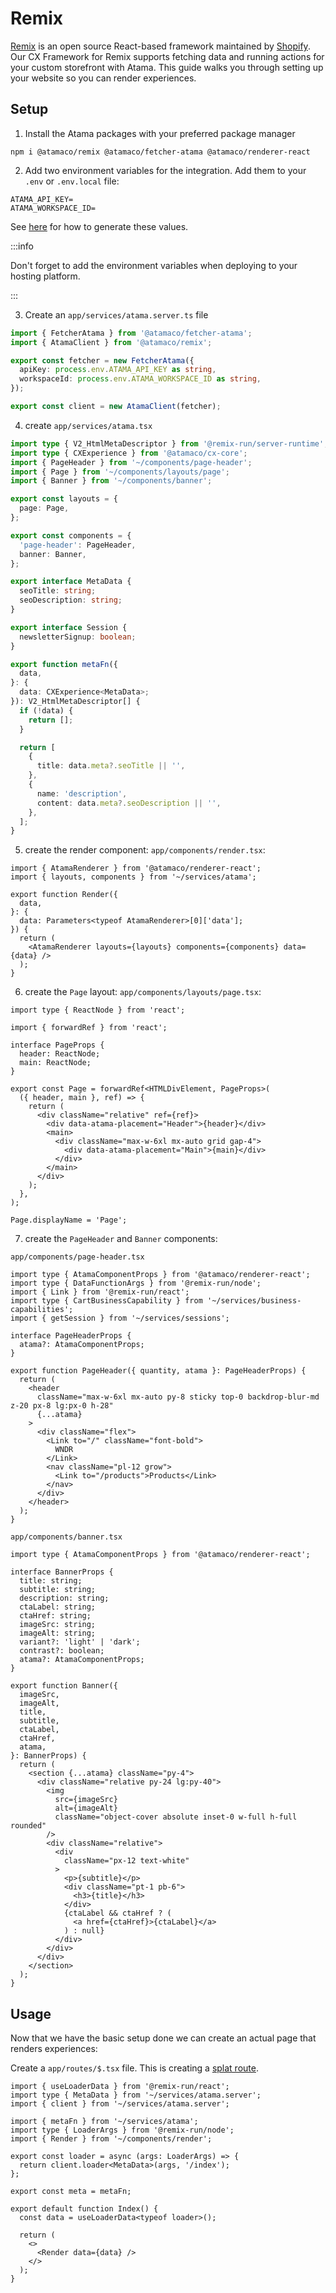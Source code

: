 # Remix

[Remix](https://remix.run) is an open source React-based framework maintained by [Shopify](https://shopify.com/). Our CX Framework for Remix supports fetching data and running actions for your custom storefront with Atama. This guide walks you through setting up your website so you can render experiences.

## Setup

1. Install the Atama packages with your preferred package manager

```
npm i @atamaco/remix @atamaco/fetcher-atama @atamaco/renderer-react
```

2. Add two environment variables for the integration. Add them to your `.env` or `.env.local` file:

```
ATAMA_API_KEY=
ATAMA_WORKSPACE_ID=
```

See [here](../cx-framework/delivery-api.md#authentication) for how to generate these values.

:::info

Don't forget to add the environment variables when deploying to your hosting platform.

:::

3. Create an `app/services/atama.server.ts` file

```ts
import { FetcherAtama } from '@atamaco/fetcher-atama';
import { AtamaClient } from '@atamaco/remix';

export const fetcher = new FetcherAtama({
  apiKey: process.env.ATAMA_API_KEY as string,
  workspaceId: process.env.ATAMA_WORKSPACE_ID as string,
});

export const client = new AtamaClient(fetcher);
```

4. create `app/services/atama.tsx`


```ts
import type { V2_HtmlMetaDescriptor } from '@remix-run/server-runtime';
import type { CXExperience } from '@atamaco/cx-core';
import { PageHeader } from '~/components/page-header';
import { Page } from '~/components/layouts/page';
import { Banner } from '~/components/banner';

export const layouts = {
  page: Page,
};

export const components = {
  'page-header': PageHeader,
  banner: Banner,
};

export interface MetaData {
  seoTitle: string;
  seoDescription: string;
}

export interface Session {
  newsletterSignup: boolean;
}

export function metaFn({
  data,
}: {
  data: CXExperience<MetaData>;
}): V2_HtmlMetaDescriptor[] {
  if (!data) {
    return [];
  }

  return [
    {
      title: data.meta?.seoTitle || '',
    },
    {
      name: 'description',
      content: data.meta?.seoDescription || '',
    },
  ];
}
```

5. create the render component: `app/components/render.tsx`:

```tsx
import { AtamaRenderer } from '@atamaco/renderer-react';
import { layouts, components } from '~/services/atama';

export function Render({
  data,
}: {
  data: Parameters<typeof AtamaRenderer>[0]['data'];
}) {
  return (
    <AtamaRenderer layouts={layouts} components={components} data={data} />
  );
}
```

6. create the `Page` layout: `app/components/layouts/page.tsx`:

```tsx
import type { ReactNode } from 'react';

import { forwardRef } from 'react';

interface PageProps {
  header: ReactNode;
  main: ReactNode;
}

export const Page = forwardRef<HTMLDivElement, PageProps>(
  ({ header, main }, ref) => {
    return (
      <div className="relative" ref={ref}>
        <div data-atama-placement="Header">{header}</div>
        <main>
          <div className="max-w-6xl mx-auto grid gap-4">
            <div data-atama-placement="Main">{main}</div>
          </div>
        </main>
      </div>
    );
  },
);

Page.displayName = 'Page';
```

7. create the `PageHeader` and `Banner` components:

`app/components/page-header.tsx`

```tsx
import type { AtamaComponentProps } from '@atamaco/renderer-react';
import type { DataFunctionArgs } from '@remix-run/node';
import { Link } from '@remix-run/react';
import type { CartBusinessCapability } from '~/services/business-capabilities';
import { getSession } from '~/services/sessions';

interface PageHeaderProps {
  atama?: AtamaComponentProps;
}

export function PageHeader({ quantity, atama }: PageHeaderProps) {
  return (
    <header
      className="max-w-6xl mx-auto py-8 sticky top-0 backdrop-blur-md z-20 px-8 lg:px-0 h-28"
      {...atama}
    >
      <div className="flex">
        <Link to="/" className="font-bold">
          WNDR
        </Link>
        <nav className="pl-12 grow">
          <Link to="/products">Products</Link>
        </nav>
      </div>
    </header>
  );
}
```

`app/components/banner.tsx`

```tsx
import type { AtamaComponentProps } from '@atamaco/renderer-react';

interface BannerProps {
  title: string;
  subtitle: string;
  description: string;
  ctaLabel: string;
  ctaHref: string;
  imageSrc: string;
  imageAlt: string;
  variant?: 'light' | 'dark';
  contrast?: boolean;
  atama?: AtamaComponentProps;
}

export function Banner({
  imageSrc,
  imageAlt,
  title,
  subtitle,
  ctaLabel,
  ctaHref,
  atama,
}: BannerProps) {
  return (
    <section {...atama} className="py-4">
      <div className="relative py-24 lg:py-40">
        <img
          src={imageSrc}
          alt={imageAlt}
          className="object-cover absolute inset-0 w-full h-full rounded"
        />
        <div className="relative">
          <div
            className="px-12 text-white"
          >
            <p>{subtitle}</p>
            <div className="pt-1 pb-6">
              <h3>{title}</h3>
            </div>
            {ctaLabel && ctaHref ? (
              <a href={ctaHref}>{ctaLabel}</a>
            ) : null}
          </div>
        </div>
      </div>
    </section>
  );
}
```

## Usage

Now that we have the basic setup done we can create an actual page that renders experiences:

Create a `app/routes/$.tsx` file. This is creating a [splat route](https://remix.run/docs/en/main/file-conventions/route-files-v2#splat-routes).

```tsx
import { useLoaderData } from '@remix-run/react';
import type { MetaData } from '~/services/atama.server';
import { client } from '~/services/atama.server';

import { metaFn } from '~/services/atama';
import type { LoaderArgs } from '@remix-run/node';
import { Render } from '~/components/render';

export const loader = async (args: LoaderArgs) => {
  return client.loader<MetaData>(args, '/index');
};

export const meta = metaFn;

export default function Index() {
  const data = useLoaderData<typeof loader>();

  return (
    <>
      <Render data={data} />
    </>
  );
}
```

